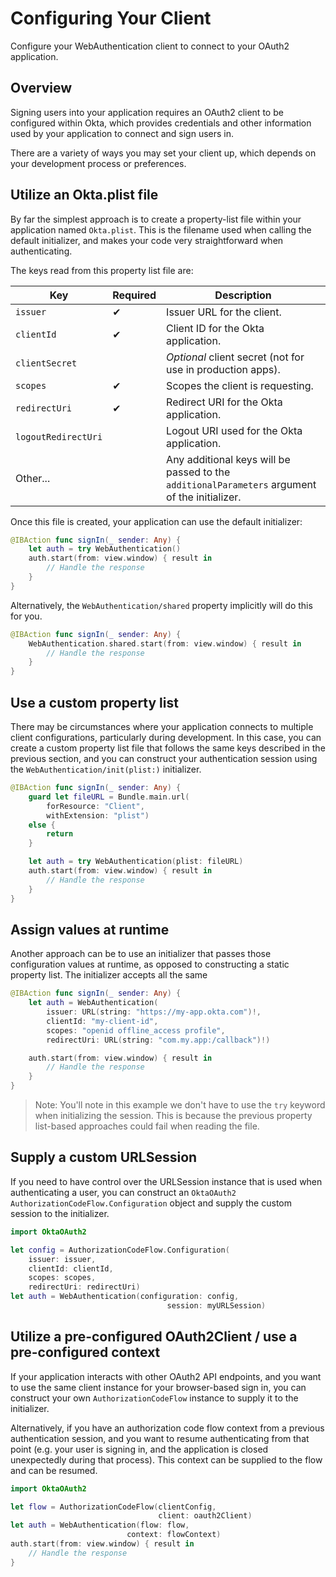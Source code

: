 # Configuring Your Client

Configure your WebAuthentication client to connect to your OAuth2 application.

## Overview

Signing users into your application requires an OAuth2 client to be configured within Okta, which provides credentials and other information used by your application to connect and sign users in.

There are a variety of ways you may set your client up, which depends on your development process or preferences.

## Utilize an Okta.plist file

By far the simplest approach is to create a property-list file within your application named `Okta.plist`. This is the filename used when calling the default initializer, and makes your code very straightforward when authenticating.

The keys read from this property list file are:

 Key | Required | Description |
---|---|---
`issuer` | ✔ | Issuer URL for the client.
`clientId` | ✔ | Client ID for the Okta application.
`clientSecret` | | _Optional_ client secret (not for use in production apps).
`scopes` | ✔ | Scopes the client is requesting.
`redirectUri` | ✔  | Redirect URI for the Okta application.
`logoutRedirectUri` | | Logout URI used for the Okta application.
Other... | | Any additional keys will be passed to the `additionalParameters` argument of the initializer.

Once this file is created, your application can use the default initializer:

```swift
@IBAction func signIn(_ sender: Any) {
    let auth = try WebAuthentication()
    auth.start(from: view.window) { result in
        // Handle the response
    }
}
```

Alternatively, the ``WebAuthentication/shared`` property implicitly will do this for you.

```swift
@IBAction func signIn(_ sender: Any) {
    WebAuthentication.shared.start(from: view.window) { result in
        // Handle the response
    }
}
```

## Use a custom property list

There may be circumstances where your application connects to multiple client configurations, particularly during development. In this case, you can create a custom property list file that follows the same keys described in the previous section, and you can construct your authentication session using the ``WebAuthentication/init(plist:)`` initializer.

```swift
@IBAction func signIn(_ sender: Any) {
    guard let fileURL = Bundle.main.url(
        forResource: "Client",
        withExtension: "plist")
    else {
        return
    }

    let auth = try WebAuthentication(plist: fileURL)
    auth.start(from: view.window) { result in
        // Handle the response
    }
}
```

## Assign values at runtime

Another approach can be to use an initializer that passes those configuration values at runtime, as opposed to constructing a static property list.  The initializer accepts all the same 

```swift
@IBAction func signIn(_ sender: Any) {
    let auth = WebAuthentication(
        issuer: URL(string: "https://my-app.okta.com")!,
        clientId: "my-client-id",
        scopes: "openid offline_access profile",
        redirectUri: URL(string: "com.my.app:/callback")!)

    auth.start(from: view.window) { result in
        // Handle the response
    }
}
```

> Note: You'll note in this example we don't have to use the `try` keyword when initializing the session. This is because the previous property list-based approaches could fail when reading the file. 

## Supply a custom URLSession

If you need to have control over the URLSession instance that is used when authenticating a user, you can construct an `OktaOAuth2` `AuthorizationCodeFlow.Configuration` object and supply the custom session to the initializer.

```swift
import OktaOAuth2

let config = AuthorizationCodeFlow.Configuration(
    issuer: issuer,
    clientId: clientId,
    scopes: scopes,
    redirectUri: redirectUri)
let auth = WebAuthentication(configuration: config,
                                   session: myURLSession)
```

## Utilize a pre-configured OAuth2Client / use a pre-configured context

If your application interacts with other OAuth2 API endpoints, and you want to use the same client instance for your browser-based sign in, you can construct your own `AuthorizationCodeFlow` instance to supply it to the initializer.

Alternatively, if you have an authorization code flow context from a previous authentication session, and you want to resume authenticating from that point (e.g. your user is signing in, and the application is closed unexpectedly during that process). This context can be supplied to the flow and can be resumed.

```swift
import OktaOAuth2

let flow = AuthorizationCodeFlow(clientConfig,
                                 client: oauth2Client)
let auth = WebAuthentication(flow: flow,
                          context: flowContext)
auth.start(from: view.window) { result in
    // Handle the response
}
```
